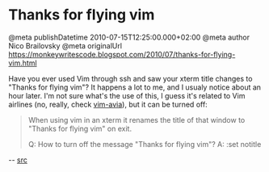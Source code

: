 # Thanks for flying vim

@meta publishDatetime 2010-07-15T12:25:00.000+02:00
@meta author Nico Brailovsky
@meta originalUrl https://monkeywritescode.blogspot.com/2010/07/thanks-for-flying-vim.html

Have you ever used Vim through ssh and saw your xterm title changes to "Thanks for flying vim"? It happens a lot to me, and I usualy notice about an hour later. I'm not sure what's the use of this, I guess it's related to Vim airlines (no, really, check [vim-avia](/blog_md/youfoundadeadlink.md)), but it can be turned off:

> When using vim in an xterm it renames the title of that window to "Thanks for flying vim" on exit.
>
> Q: How to turn off the message "Thanks for flying vim"?
> A: :set notitle

-- [src](/blog_md/youfoundadeadlink.md)

